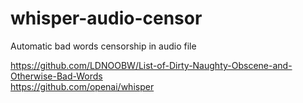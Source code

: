 # whisper-audio-censor
Automatic bad words censorship in audio file


https://github.com/LDNOOBW/List-of-Dirty-Naughty-Obscene-and-Otherwise-Bad-Words  
https://github.com/openai/whisper  